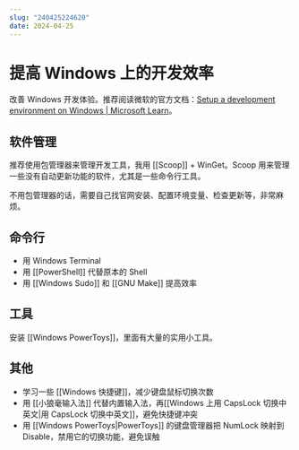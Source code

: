 ```yaml
---
slug: "240425224620"
date: 2024-04-25
---
```


# 提高 Windows 上的开发效率

改善 Windows 开发体验。推荐阅读微软的官方文档：[Setup a development environment on Windows | Microsoft Learn](https://learn.microsoft.com/en-us/windows/dev-environment/)。

## 软件管理

推荐使用包管理器来管理开发工具，我用 [[Scoop]] + WinGet。Scoop 用来管理一些没有自动更新功能的软件，尤其是一些命令行工具。

不用包管理器的话，需要自己找官网安装、配置环境变量、检查更新等，非常麻烦。

## 命令行

- 用 Windows Terminal
- 用 [[PowerShell]] 代替原本的 Shell
- 用 [[Windows Sudo]] 和 [[GNU Make]] 提高效率

## 工具

安装 [[Windows PowerToys]]，里面有大量的实用小工具。

## 其他

- 学习一些 [[Windows 快捷键]]，减少键盘鼠标切换次数
- 用 [[小狼毫输入法]] 代替内置输入法，再[[Windows 上用 CapsLock 切换中英文|用 CapsLock 切换中英文]]，避免快捷键冲突
- 用 [[Windows PowerToys|PowerToys]] 的键盘管理器把 NumLock 映射到 Disable，禁用它的切换功能，避免误触
